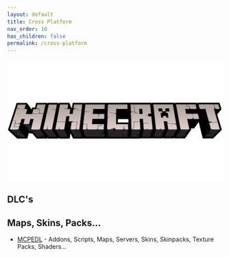 ```yaml
---
layout: default
title: Cross Platform
nav_order: 10
has_children: false
permalink: /cross-platform
---
```


<div class="center">
  <img src="/assets/images/docs/minecraft-cross-platform.png" alt="Minecraft Cross Platform" class="center-image">
</div>

<style>
  .center {
    display: flex;
    justify-content: center;
    align-items: center;
    
  }

  .center-image {
    max-width: 100%; /* This will make the image responsive */
    margin: auto;
  }
</style>


## DLC's


## Maps, Skins, Packs...

* [MCPEDL](https://mcpedl.com/) - Addons, Scripts, Maps, Servers, Skins, Skinpacks, Texture Packs, Shaders...